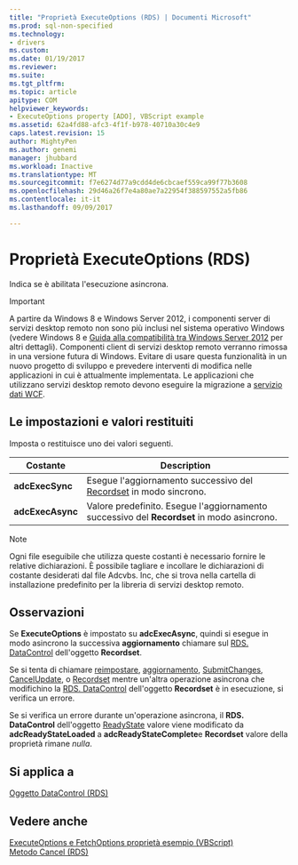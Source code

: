 ```yaml
---
title: "Proprietà ExecuteOptions (RDS) | Documenti Microsoft"
ms.prod: sql-non-specified
ms.technology:
- drivers
ms.custom: 
ms.date: 01/19/2017
ms.reviewer: 
ms.suite: 
ms.tgt_pltfrm: 
ms.topic: article
apitype: COM
helpviewer_keywords:
- ExecuteOptions property [ADO], VBScript example
ms.assetid: 62a4fd88-afc3-4f1f-b978-40710a30c4e9
caps.latest.revision: 15
author: MightyPen
ms.author: genemi
manager: jhubbard
ms.workload: Inactive
ms.translationtype: MT
ms.sourcegitcommit: f7e6274d77a9cdd4de6cbcaef559ca99f77b3608
ms.openlocfilehash: 29d46a26f7e4a80ae7a22954f388597552a5fb86
ms.contentlocale: it-it
ms.lasthandoff: 09/09/2017

---
```

# <a name="executeoptions-property-rds"></a>Proprietà ExecuteOptions (RDS)
Indica se è abilitata l'esecuzione asincrona.  
  
> [!IMPORTANT]
>  A partire da Windows 8 e Windows Server 2012, i componenti server di servizi desktop remoto non sono più inclusi nel sistema operativo Windows (vedere Windows 8 e [Guida alla compatibilità tra Windows Server 2012](https://www.microsoft.com/en-us/download/details.aspx?id=27416) per altri dettagli). Componenti client di servizi desktop remoto verranno rimossa in una versione futura di Windows. Evitare di usare questa funzionalità in un nuovo progetto di sviluppo e prevedere interventi di modifica nelle applicazioni in cui è attualmente implementata. Le applicazioni che utilizzano servizi desktop remoto devono eseguire la migrazione a [servizio dati WCF](http://go.microsoft.com/fwlink/?LinkId=199565).  
  
## <a name="settings-and-return-values"></a>Le impostazioni e valori restituiti  
 Imposta o restituisce uno dei valori seguenti.  
  
|Costante|Description|  
|--------------|-----------------|  
|**adcExecSync**|Esegue l'aggiornamento successivo del [Recordset](../../../ado/reference/ado-api/recordset-object-ado.md) in modo sincrono.|  
|**adcExecAsync**|Valore predefinito. Esegue l'aggiornamento successivo del **Recordset** in modo asincrono.|  
  
> [!NOTE]
>  Ogni file eseguibile che utilizza queste costanti è necessario fornire le relative dichiarazioni. È possibile tagliare e incollare le dichiarazioni di costante desiderati dal file Adcvbs. Inc, che si trova nella cartella di installazione predefinito per la libreria di servizi desktop remoto.  
  
## <a name="remarks"></a>Osservazioni  
 Se **ExecuteOptions** è impostato su **adcExecAsync**, quindi si esegue in modo asincrono la successiva **aggiornamento** chiamare sul [RDS. DataControl](../../../ado/reference/rds-api/datacontrol-object-rds.md) dell'oggetto **Recordset**.  
  
 Se si tenta di chiamare [reimpostare](../../../ado/reference/rds-api/reset-method-rds.md), [aggiornamento](../../../ado/reference/rds-api/refresh-method-rds.md), [SubmitChanges](../../../ado/reference/rds-api/submitchanges-method-rds.md), [CancelUpdate](../../../ado/reference/ado-api/cancelupdate-method-ado.md), o [Recordset](../../../ado/reference/rds-api/recordset-sourcerecordset-properties-rds.md) mentre un'altra operazione asincrona che modifichino la [RDS. DataControl](../../../ado/reference/rds-api/datacontrol-object-rds.md) dell'oggetto **Recordset** è in esecuzione, si verifica un errore.  
  
 Se si verifica un errore durante un'operazione asincrona, il **RDS. DataControl** dell'oggetto [ReadyState](../../../ado/reference/rds-api/readystate-property-rds.md) valore viene modificato da **adcReadyStateLoaded** a **adcReadyStateComplete**e  **Recordset** valore della proprietà rimane *nulla*.  
  
## <a name="applies-to"></a>Si applica a  
 [Oggetto DataControl (RDS)](../../../ado/reference/rds-api/datacontrol-object-rds.md)  
  
## <a name="see-also"></a>Vedere anche  
 [ExecuteOptions e FetchOptions proprietà esempio (VBScript)](../../../ado/reference/rds-api/executeoptions-and-fetchoptions-properties-example-vbscript.md)   
 [Metodo Cancel (RDS)](../../../ado/reference/rds-api/cancel-method-rds.md)



